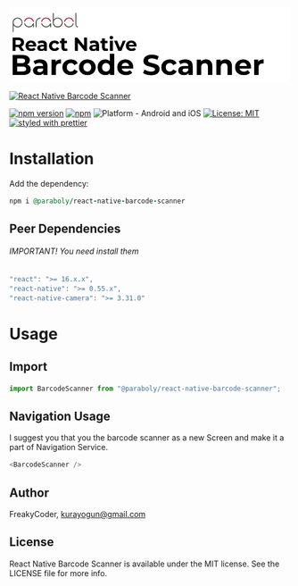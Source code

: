 <img alt="React Native Barcode Scanner" src="assets/logo.png" width="1050"/>

[![React Native Barcode Scanner](https://img.shields.io/badge/-React%20Native%20Library%20Boilerplate-lightgrey?style=for-the-badge)](https://github.com/Paraboly/react-native-barcode-scanner)

[![npm version](https://img.shields.io/npm/v/@paraboly/react-native-barcode-scanner.svg?style=for-the-badge)](https://www.npmjs.com/package/@paraboly/react-native-barcode-scanner)
[![npm](https://img.shields.io/npm/dt/@paraboly/react-native-barcode-scanner.svg?style=for-the-badge)](https://www.npmjs.com/package/@paraboly/react-native-barcode-scanner)
![Platform - Android and iOS](https://img.shields.io/badge/platform-Android%20%7C%20iOS-blue.svg?style=for-the-badge)
[![License: MIT](https://img.shields.io/badge/License-MIT-green.svg?style=for-the-badge)](https://opensource.org/licenses/MIT)
[![styled with prettier](https://img.shields.io/badge/styled_with-prettier-ff69b4.svg?style=for-the-badge)](https://github.com/prettier/prettier)

# Installation

Add the dependency:

```ruby
npm i @paraboly/react-native-barcode-scanner
```

## Peer Dependencies

###### IMPORTANT! You need install them

```js
"react": ">= 16.x.x",
"react-native": ">= 0.55.x",
"react-native-camera": ">= 3.31.0"
```

# Usage

## Import

```js
import BarcodeScanner from "@paraboly/react-native-barcode-scanner";
```

## Navigation Usage

I suggest you that you the barcode scanner as a new Screen and make it a part of Navigation Service.

```js
<BarcodeScanner />
```

## Author

FreakyCoder, kurayogun@gmail.com

## License

React Native Barcode Scanner is available under the MIT license. See the LICENSE file for more info.

